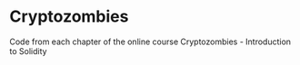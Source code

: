# Cryptozombies

Code from each chapter of the online course Cryptozombies - Introduction to Solidity
